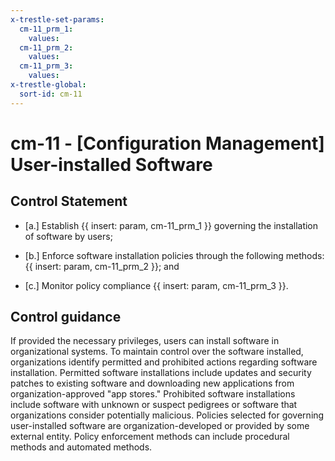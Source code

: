```yaml
---
x-trestle-set-params:
  cm-11_prm_1:
    values:
  cm-11_prm_2:
    values:
  cm-11_prm_3:
    values:
x-trestle-global:
  sort-id: cm-11
---
```


# cm-11 - \[Configuration Management\] User-installed Software

## Control Statement

- \[a.\] Establish {{ insert: param, cm-11_prm_1 }} governing the installation of software by users;

- \[b.\] Enforce software installation policies through the following methods: {{ insert: param, cm-11_prm_2 }}; and

- \[c.\] Monitor policy compliance {{ insert: param, cm-11_prm_3 }}.

## Control guidance

If provided the necessary privileges, users can install software in organizational systems. To maintain control over the software installed, organizations identify permitted and prohibited actions regarding software installation. Permitted software installations include updates and security patches to existing software and downloading new applications from organization-approved "app stores." Prohibited software installations include software with unknown or suspect pedigrees or software that organizations consider potentially malicious. Policies selected for governing user-installed software are organization-developed or provided by some external entity. Policy enforcement methods can include procedural methods and automated methods.
